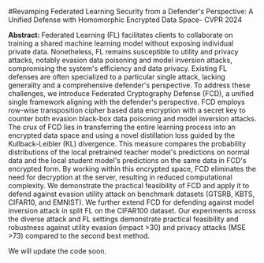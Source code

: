 #Revamping Federated Learning Security from a Defender's Perspective: A Unified Defense with Homomorphic Encrypted Data Space- CVPR 2024


<b>Abstract: </b> Federated Learning (FL) facilitates clients to collaborate on training a shared machine learning model without exposing individual private data. Nonetheless, FL remains susceptible to utility and privacy attacks, notably evasion data poisoning and model inversion attacks, compromising the system's efficiency and data privacy. Existing FL defenses are often specialized to a particular single attack, lacking generality and a comprehensive defender's perspective. To address these challenges, we introduce Federated Cryptography Defense (FCD), a unified single framework aligning with the defender's perspective. FCD employs row-wise transposition cipher based data encryption with a secret key to counter both evasion black-box data poisoning and model inversion attacks. The crux of FCD lies in transferring the entire learning process into an encrypted data space and using a novel distillation loss guided by the Kullback-Leibler (KL) divergence. This measure compares the probability distributions of the local pretrained teacher model's predictions on normal data and the local student model's predictions on the same data in FCD's encrypted form. By working within this encrypted space, FCD eliminates the need for decryption at the server, resulting in reduced computational complexity. We demonstrate the practical feasibility of FCD and apply it to defend against evasion utility attack on benchmark datasets (GTSRB, KBTS, CIFAR10, and EMNIST). We further extend FCD for defending against model inversion attack in split FL on the CIFAR100 dataset. Our experiments across the diverse attack and FL settings demonstrate practical feasibility and robustness against utility evasion (impact >30) and privacy attacks (MSE >73) compared to the second best method.

We will update the code soon.
